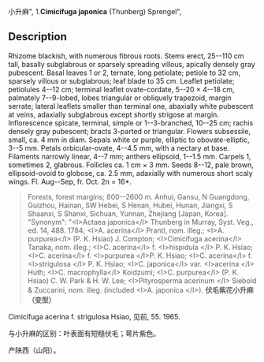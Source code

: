 小升麻",
1.**Cimicifuga japonica** (Thunberg) Sprengel",

## Description
Rhizome blackish, with numerous fibrous roots. Stems erect, 25--110 cm tall, basally subglabrous or sparsely spreading villous, apically densely gray pubescent. Basal leaves 1 or 2, ternate, long petiolate; petiole to 32 cm, sparsely villous or subglabrous; leaf blade to 35 cm. Leaflet petiolate; petiolules 4--12 cm; terminal leaflet ovate-cordate, 5--20 × 4--18 cm, palmately 7--9-lobed, lobes triangular or obliquely trapezoid, margin serrate; lateral leaflets smaller than terminal one, abaxially white pubescent at veins, adaxially subglabrous except shortly strigose at margin. Inflorescence spicate, terminal, simple or 1--3-branched, 10--25 cm; rachis densely gray pubescent; bracts 3-parted or triangular. Flowers subsessile, small, ca. 4 mm in diam. Sepals white or purple, elliptic to obovate-elliptic, 3--5 mm. Petals orbicular-ovate, 4--4.5 mm, with a nectary at base. Filaments narrowly linear, 4--7 mm; anthers ellipsoid, 1--1.5 mm. Carpels 1, sometimes 2, glabrous. Follicles ca. 1 cm × 3 mm. Seeds 8--12, pale brown, ellipsoid-ovoid to globose, ca. 2.5 mm, adaxially with numerous short scaly wings. Fl. Aug--Sep, fr. Oct. 2n = 16*.

> Forests, forest margins; 800--2600 m. Anhui, Gansu, N Guangdong, Guizhou, Hainan, SW Hebei, S Henan, Hubei, Hunan, Jiangxi, S Shaanxi, S Shanxi, Sichuan, Yunnan, Zhejiang [Japan, Korea].
  "Synonym": "&lt;I&gt;Actaea japonica&lt;/I&gt; Thunberg in Murray, Syst. Veg., ed. 14, 488. 1784; &lt;I&gt;A. acerina&lt;/I&gt; Prantl, nom. illeg.; &lt;I&gt;A. purpurea&lt;/I&gt; (P. K. Hsiao) J. Compton; &lt;I&gt;Cimicifuga acerina&lt;/I&gt; Tanaka, nom. illeg.; &lt;I&gt;C. acerina&lt;/I&gt; f. &lt;I&gt;hispidula &lt;/I&gt; P. K. Hsiao; &lt;I&gt;C. acerina&lt;/I&gt; f. &lt;I&gt;purpurea &lt;/I&gt;P. K. Hsiao; &lt;I&gt;C. acerina&lt;/I&gt; f. &lt;I&gt;strigulosa &lt;/I&gt; P. K. Hsiao; &lt;I&gt;C. japonica&lt;/I&gt; var. &lt;I&gt;acerina &lt;/I&gt; Huth; &lt;I&gt;C. macrophylla&lt;/I&gt; Koidzumi; &lt;I&gt;C. purpurea&lt;/I&gt; (P. K. Hsiao) C. W. Park &amp; H. W. Lee; &lt;I&gt;Pityrosperma acerinum &lt;/I&gt; Siebold &amp; Zuccarini, nom. illeg. (included &lt;I&gt;A. japonica &lt;/I&gt;).
**伏毛紫花小升麻（变型）**

Cimicifuga acerina f. strigulosa Hsiao, 见前, 55. 1965.

与小升麻的区别：叶表面有短糙伏毛；萼片紫色。

产陕西（山阳）。
